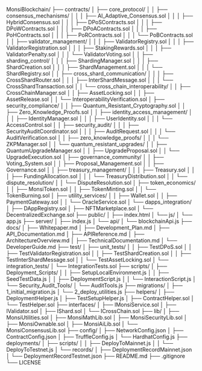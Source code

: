 MonsiBlockchain/
├── contracts/
│   ├── core_protocol/
│   │   ├── consensus_mechanisms/
│   │   │   ├── AI_Adaptive_Consensus.sol
│   │   │   ├── HybridConsensus.sol
│   │   │   ├── DPoSContracts.sol
│   │   │   ├── DPoWContracts.sol
│   │   │   ├── DPoAContracts.sol
│   │   │   ├── PoHContracts.sol
│   │   │   ├── PoRContracts.sol
│   │   │   └── PoBContracts.sol
│   │   ├── validator_management/
│   │   │   ├── ValidatorRegistry.sol
│   │   │   ├── ValidatorRegistration.sol
│   │   │   ├── StakingRewards.sol
│   │   │   ├── ValidatorPenalty.sol
│   │   │   └── ValidatorVoting.sol
│   │   ├── sharding_control/
│   │   │   ├── ShardingManager.sol
│   │   │   ├── ShardCreation.sol
│   │   │   ├── ShardManagement.sol
│   │   │   └── ShardRegistry.sol
│   │   ├── cross_shard_communication/
│   │   │   ├── CrossShardRouter.sol
│   │   │   ├── InterShardMessage.sol
│   │   │   └── CrossShardTransaction.sol
│   │   └── cross_chain_interoperability/
│   │       ├── CrossChainManager.sol
│   │       ├── AssetLocking.sol
│   │       ├── AssetRelease.sol
│   │       └── InteroperabilityVerification.sol
│   ├── security_compliance/
│   │   ├── Quantum_Resistant_Cryptography.sol
│   │   ├── Zero_Knowledge_Proofs.sol
│   │   ├── identity_access_management/
│   │   │   ├── IdentityManager.sol
│   │   │   ├── UserIdentity.sol
│   │   │   └── AccessControl.sol
│   │   ├── security_audit/
│   │   │   ├── SecurityAuditCoordinator.sol
│   │   │   ├── AuditRequest.sol
│   │   │   └── AuditVerification.sol
│   │   ├── zero_knowledge_proofs/
│   │   │   └── ZKPManager.sol
│   │   └── quantum_resistant_upgrades/
│   │       ├── QuantumUpgradeManager.sol
│   │       ├── UpgradeProposal.sol
│   │       └── UpgradeExecution.sol
│   ├── governance_community/
│   │   ├── Voting_System.sol
│   │   ├── Proposal_Management.sol
│   │   ├── Governance.sol
│   │   ├── treasury_management/
│   │   │   ├── Treasury.sol
│   │   │   ├── FundingAllocation.sol
│   │   │   └── TreasuryDistribution.sol
│   │   └── dispute_resolution/
│   │       └── DisputeResolution.sol
│   ├── token_economics/
│   │   ├── MonsiToken.sol
│   │   ├── TokenMinting.sol
│   │   └── TokenBurning.sol
│   ├── utility_services/
│   │   ├── Wallet.sol
│   │   ├── PaymentGateway.sol
│   │   └── OracleService.sol
│   └── dapps_integration/
│       ├── DAppRegistry.sol
│       ├── NFTMarketplace.sol
│       └── DecentralizedExchange.sol
├── public/
│   ├── index.html
│   └── js/
│       └── app.js
├── server/
│   ├── index.js
│   └── api/
│       └── blockchainApi.js
├── docs/
│   ├── Whitepaper.md
│   ├── Development_Plan.md
│   ├── API_Documentation.md
│   ├── APIReference.md
│   ├── ArchitectureOverview.md
│   ├── TechnicalDocumentation.md
│   └── DeveloperGuide.md
├── test/
│   ├── unit_tests/
│   │   ├── TestDPoS.sol
│   │   ├── TestValidatorRegistration.sol
│   │   ├── TestShardCreation.sol
│   │   ├── TestInterShardMessage.sol
│   │   └── TestAssetLocking.sol
│   └── integration_tests/
│       └── IntegrationTests.sol
├── scripts/
│   ├── Deployment_Scripts/
│   │   ├── SetupLocalEnvironment.js
│   │   ├── SeedTestData.js
│   │   ├── DeploymentScript.js
│   │   └── InteractionScript.js
│   └── Security_Audit_Tools/
│       └── AuditTools.js
├── migrations/
│   ├── 1_initial_migration.js
│   └── 2_deploy_utilities.js
├── helpers/
│   ├── DeploymentHelper.js
│   ├── TestSetupHelper.js
│   ├── ContractHelper.sol
│   └── TestHelper.sol
├── interfaces/
│   ├── IMonsiService.sol
│   ├── IValidator.sol
│   ├── IShard.sol
│   └── ICrossChain.sol
├── lib/
│   ├── MonsiUtilities.sol
│   ├── MonsiMathLib.sol
│   ├── MonsiSecurityLib.sol
│   ├── MonsiOwnable.sol
│   ├── MonsiAiLib.sol
│   └── MonsiConsensusLib.sol
├── config/
│   ├── NetworkConfig.json
│   ├── ContractConfig.json
│   ├── TruffleConfig.js
│   └── HardhatConfig.js
├── deployments/
│   ├── scripts/
│   │   ├── DeployToMainnet.js
│   │   └── DeployToTestnet.js
│   └── records/
│       ├── DeploymentRecordMainnet.json
│       └── DeploymentRecordTestnet.json
├── README.md
├── .gitignore
└── LICENSE
